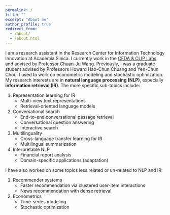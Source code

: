 ```yaml
---
permalink: /
title: ""
excerpt: "About me"
author_profile: true
redirect_from: 
  - /about/
  - /about.html
---
```

I am a research assistant in the Research Center for Information Technology Innovation at Academia Sinica. 
I currently work in the [CFDA & CLIP Labs](http://cfda.csie.org/) and advised by Professor [Chuan-Ju Wang](http://cfda.csie.org/~cjwang/).
Previously, I was a graduate student advised by Professors Howard Hao-Chun Chuang and Yen-Chun Chou. I used to work on econometric modeling and stochastic optimization.
My research interests are in **natural language processing (NLP)**, especially **information retrieval (IR)**. The more specific sub-topics include:

1. Representation learning for IR
    * Multi-view text representations 
    * Retrieval-oriented language models
2. Conversational search
    * End-to-end conversational passage retrieval
    * Conversational question answering
    * Interactive search 
3. Multilinguality
    * Cross-language transfer learning for IR
    * Multilingual summarization 
4. Interpretable NLP
    * Financial report analysis
    * Domain-specific applications (adaptation)

I have also worked on some topics less related or un-related to NLP and IR:
1. Recommender systems
    * Faster recommendation via clustered user-item interactions
    * News recommendation with dense retrieval 
2. Econometrics
    * Time-series modeling
    * Stochastic optimization

